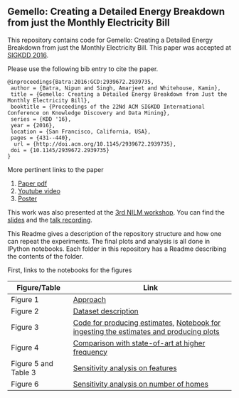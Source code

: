 Gemello: Creating a Detailed Energy Breakdown from just the Monthly Electricity Bill
-------------------

This repository contains code for Gemello: Creating a Detailed Energy Breakdown from just the Monthly Electricity Bill. This paper was accepted at [SIGKDD 2016](http://www.kdd.org/kdd2016/).

Please use the following bib entry to cite the paper.
```
@inproceedings{Batra:2016:GCD:2939672.2939735,
 author = {Batra, Nipun and Singh, Amarjeet and Whitehouse, Kamin},
 title = {Gemello: Creating a Detailed Energy Breakdown from Just the Monthly Electricity Bill},
 booktitle = {Proceedings of the 22Nd ACM SIGKDD International Conference on Knowledge Discovery and Data Mining},
 series = {KDD '16},
 year = {2016},
 location = {San Francisco, California, USA},
 pages = {431--440},
  url = {http://doi.acm.org/10.1145/2939672.2939735},
 doi = {10.1145/2939672.2939735}
}
```

More pertinent links to the paper

1. [Paper pdf](https://www.iiitd.edu.in/~nipunb/papers/gemello.pdf)
2. [Youtube video](https://www.youtube.com/watch?v=pzgqd9OhvDA)
3. [Poster](https://www.iiitd.edu.in/~nipunb/slides/kdd_poster_final.pdf)

This work was also presented at the [3rd NILM workshop](http://nilmworkshop.org/2016/). You can find the [slides](http://nilmworkshop.org/2016/slides/NipunBatra2.pdf) and the [talk recording](https://www.youtube.com/watch?v=LUauYdlbH74).




This Readme gives a description of the repository structure and how one can repeat the experiments. The final plots and analysis is all done in IPython notebooks.
Each folder in this repository has a Readme describing the contents of the folder.


First, links to the notebooks for the figures

| Figure/Table| Link |
| --- | --- |
| Figure 1 | [Approach](https://docs.google.com/drawings/d/1R68GnSezUbC-RiGcwy3E8cSYYHZAgf50YiYkTOqUWFg/edit?usp=sharing) |
| Figure 2 | [Dataset description](https://github.com/nipunbatra/Gemello/blob/master/code/dataset_description.ipynb) |
| Figure 3 |[Code for producing estimates](https://github.com/nipunbatra/Gemello/blob/master/code/main_result_parallel_new.py), [Notebook for ingesting the estimates and producing plots](https://github.com/nipunbatra/Gemello/blob/master/code/main-result.ipynb) |
| Figure 4 | [Comparison with state-of-art at higher frequency](https://github.com/nipunbatra/Gemello/blob/master/code/lbm-2min-15min-vs-gemello.ipynb)|
| Figure 5 and Table 3| [Sensitivity analysis on features](https://github.com/nipunbatra/Gemello/blob/master/code/sensitivity-features.ipynb)|
| Figure 6| [Sensitivity analysis on number of homes](https://github.com/nipunbatra/Gemello/blob/master/code/sensitivity-numhomes.ipynb) |
